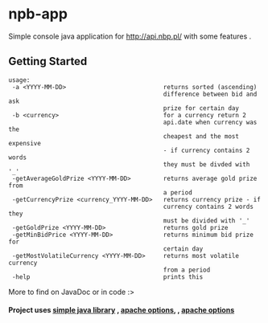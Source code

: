 # npb-app

Simple console java application for http://api.nbp.pl/ with some features
. 

## Getting Started

``` 
usage:
 -a <YYYY-MM-DD>                           returns sorted (ascending)
                                           difference between bid and ask
                                           prize for certain day
 -b <currency>                             for a currency return 2
                                           api.date when currency was the
                                           cheapest and the most expensive
                                           - if currency contains 2 words
                                           they must be divded with '_'
 -getAverageGoldPrize <YYYY-MM-DD>         returns average gold prize from
                                           a period
 -getCurrencyPrize <currency_YYYY-MM-DD>   returns currency prize - if
                                           currency contains 2 words they
                                           must be divided with '_'
 -getGoldPrize <YYYY-MM-DD>                returns gold prize
 -getMinBidPrice <YYYY-MM-DD>              returns minimum bid prize for
                                           certain day
 -getMostVolatileCurrency <YYYY-MM-DD>     returns most volatile currency
                                           from a period
 -help                                     prints this
```

More to find on JavaDoc or in code :>

#### Project uses [simple java library](https://github.com/radekoziol/java-date-library) , [apache options](http://commons.apache.org/proper/commons-cli/javadocs/api-release/org/apache/commons/cli/Options.html), , [apache options](https://sites.google.com/site/gson/)


